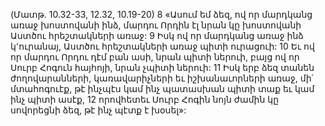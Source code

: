 (Մատթ. 10.32-33, 12.32, 10.19-20)
8 «Ասում եմ ձեզ, ով որ մարդկանց առաջ խոստովանի ինձ, մարդու Որդին էլ նրան կը խոստովանի Աստծու հրեշտակների առաջ: 9 Իսկ ով որ մարդկանց առաջ ինձ կ՚ուրանայ, Աստծու հրեշտակների առաջ պիտի ուրացուի: 10 Եւ ով որ մարդու Որդու դէմ բան ասի, նրան պիտի ներուի, բայց ով որ Սուրբ Հոգուն հայհոյի, նրան չպիտի ներուի: 11 Իսկ երբ ձեզ տանեն ժողովարանների, կառավարիչների եւ իշխանաւորների առաջ, մի՛ մտահոգուէք, թէ ինչպէս կամ ինչ պատասխան պիտի տաք եւ կամ ինչ պիտի ասէք, 12 որովհետեւ Սուրբ Հոգին նոյն ժամին կը սովորեցնի ձեզ, թէ ինչ պէտք է խօսել»:
